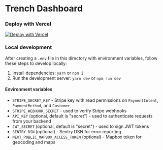 # Trench Dashboard

### Deploy with Vercel

[![Deploy with Vercel](https://vercel.com/button)](https://vercel.com/new/clone?repository-url=https%3A%2F%2Fgithub.com%2Ftrytrench%2Ftrench%2Ftree%2Fmain%2Fdashboard&repository-name=trench-demo&project-name=trench-demo&env=ADMIN_USERNAME,ADMIN_PASSWORD,STRIPE_SECRET_KEY,STRIPE_WEBHOOK_SECRET,API_KEY,JWT_SECRET&stores=[{"type":"postgres"}])

### Local development

After creating a `.env` file in this directory with environment variables, follow these steps to develop locally:

1. Install dependencies: `yarn` or `npm i`
2. Run the development server: `yarn dev` or `npm run dev`

#### Environment variables

- `STRIPE_SECRET_KEY` - Stripe key with read permissions on `PaymentIntent`, `PaymentMethod`, and `Customer`
- `STRIPE_WEBHOOK_SECRET` - used to verify Stripe webhooks
- `API_KEY` (optional, default is "secret") - used to authenticate requests from your backend
- `JWT_SECRET` (optional, default is "secret") - used to sign JWT tokens
- `SENTRY_DSN` (optional) - Sentry DSN for error reporting
- `NEXT_PUBLIC_MAPBOX_ACCESS_TOKEN` (optional) - Mapbox token for geocoding and maps
